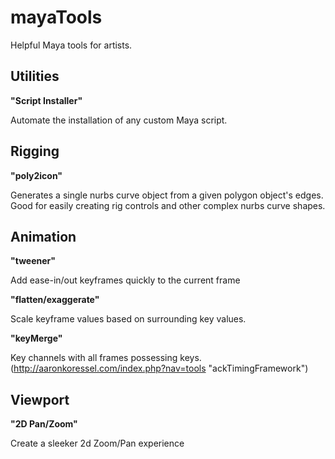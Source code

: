 mayaTools
=========

Helpful Maya tools for artists.




## Utilities

**"Script Installer"**

Automate the installation of any custom Maya script.



## Rigging

**"poly2icon"**

Generates a single nurbs curve object from a given polygon object's edges.  Good for easily creating rig controls and other complex nurbs curve shapes. 



## Animation

**"tweener"**

Add ease-in/out keyframes quickly to the current frame

**"flatten/exaggerate"**

Scale keyframe values based on surrounding key values.

**"keyMerge"**

Key channels with all frames possessing keys. (http://aaronkoressel.com/index.php?nav=tools "ackTimingFramework")


## Viewport

**"2D Pan/Zoom"**

Create a sleeker 2d Zoom/Pan experience
